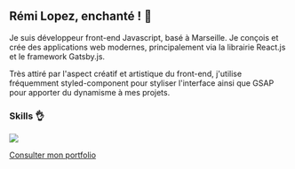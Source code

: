 ## Rémi Lopez, enchanté ! 👋

Je suis développeur front-end Javascript, basé à Marseille. Je conçois et crée des applications web modernes, principalement via la librairie React.js et le framework Gatsby.js.  

Très attiré par l'aspect créatif et artistique du front-end, j'utilise fréquemment styled-component pour styliser l'interface ainsi que GSAP pour apporter du dynamisme à mes projets.  


### Skills :ok_hand:

![](https://github.com/Zepolimer/Zepolimer/images/javascript.png)

[Consulter mon portfolio](http://remilopez.com "lien vers le portfolio remilopez.com")
